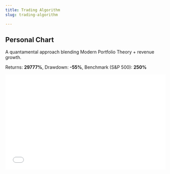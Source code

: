```yaml
---
title: Trading Algorithm
slug: trading-algorithm

---
```

## Personal Chart

A quantamental approach blending Modern Portfolio Theory + revenue growth.

Returns: **29777%**, Drawdown: **-55%**, Benchmark (S&P 500): **250%**

<iframe width="100%" height="300px" frameborder="0" scrolling="no" src="//plotly.com/\~ayako0/5.embed?link=false&modebar=false&logo=false"></iframe>
